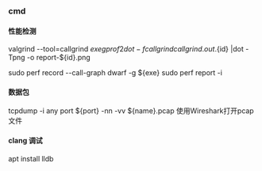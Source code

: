 ### cmd 

#### 性能检测
valgrind --tool=callgrind ${exe}
gprof2dot -f callgrind callgrind.out.${id} |dot -Tpng -o report-${id}.png

sudo perf record --call-graph dwarf -g  ${exe}
sudo perf report -i 

#### 数据包
tcpdump -i any port ${port} -nn -vv ${name}.pcap
使用Wireshark打开pcap文件


#### clang 调试
apt install lldb
